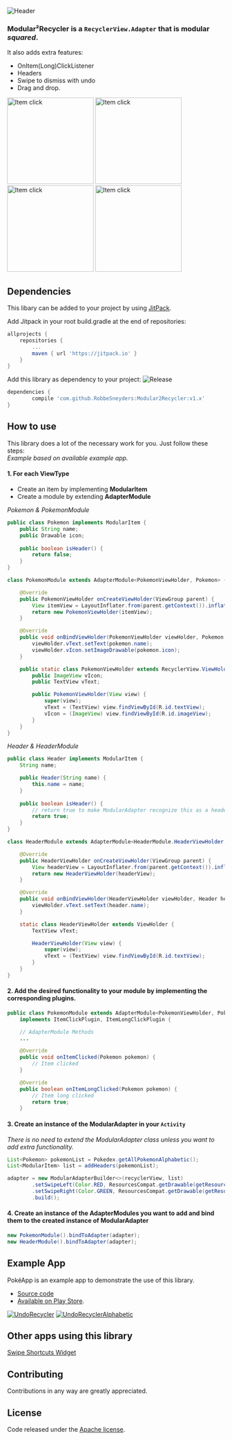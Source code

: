 <img src="docs/art/Header.png" alt="Header">

### Modular²Recycler is a `RecyclerView.Adapter` that is modular *squared*.

It also adds extra features:
- OnItem(Long)ClickListener  
- Headers  
- Swipe to dismiss with undo  
- Drag and drop.

<img src="docs/art/Item_click.gif" alt="Item click" width="200px">
<img src="docs/art/Item_long_click.gif" alt="Item click" width="200px">
<img src="docs/art/Swipe.gif" alt="Item click" width="200px">
<img src="docs/art/Drag_drop.gif" alt="Item click" width="200px">

## Dependencies

This libary can be added to your project by using [JitPack](https://jitpack.io/).

Add Jitpack in your root build.gradle at the end of repositories:

```groovy
allprojects {
    repositories {
        ...
        maven { url 'https://jitpack.io' }
    }
}
```

Add this library as dependency to your project:
![Release](https://jitpack.io/v/maxxx/Modular2Recycler.svg)
```groovy
dependencies {
        compile 'com.github.RobbeSneyders:Modular2Recycler:v1.x'
}
```

## How to use

This library does a lot of the necessary work for you. Just follow these steps:  
*Example based on available example app.*



#### 1. For each ViewType  
- Create an item by implementing __ModularItem__
- Create a module by extending __AdapterModule__

*Pokemon & PokemonModule*

```java
public class Pokemon implements ModularItem {
    public String name;
    public Drawable icon;
    
    public boolean isHeader() {
        return false;
    }
}

class PokemonModule extends AdapterModule<PokemonViewHolder, Pokemon> {

    @Override
    public PokemonViewHolder onCreateViewHolder(ViewGroup parent) {
        View itemView = LayoutInflater.from(parent.getContext()).inflate(R.layout.recycler_row, parent, false);
        return new PokemonViewHolder(itemView);
    }

    @Override
    public void onBindViewHolder(PokemonViewHolder viewHolder, Pokemon pokemon) {
        viewHolder.vText.setText(pokemon.name);
        viewHolder.vIcon.setImageDrawable(pokemon.icon);
    }

    public static class PokemonViewHolder extends RecyclerView.ViewHolder {
        public ImageView vIcon;
        public TextView vText;

        public PokemonViewHolder(View view) {
            super(view);
            vText = (TextView) view.findViewById(R.id.textView);
            vIcon = (ImageView) view.findViewById(R.id.imageView);
        }
    }    
}
```

*Header & HeaderModule*

```java
public class Header implements ModularItem {
    String name;

    public Header(String name) {
        this.name = name;
    }
    
    public boolean isHeader() {
        // return true to make ModularAdapter recognize this as a header class.
        return true;
    }
}

class HeaderModule extends AdapterModule<HeaderModule.HeaderViewHolder, Header> {

    @Override
    public HeaderViewHolder onCreateViewHolder(ViewGroup parent) {
        View headerView = LayoutInflater.from(parent.getContext()).inflate(R.layout.recycler_header, parent, false);
        return new HeaderViewHolder(headerView);
    }

    @Override
    public void onBindViewHolder(HeaderViewHolder viewHolder, Header header) {
        viewHolder.vText.setText(header.name);
    }

    static class HeaderViewHolder extends ViewHolder {
        TextView vText;

        HeaderViewHolder(View view) {
            super(view);
            vText = (TextView) view.findViewById(R.id.textView);
        }
    }
}

```

#### 2. Add the desired functionality to your module by implementing the corresponding __plugins__.

```java
public class PokemonModule extends AdapterModule<PokemonViewHolder, Pokemon>
    implements ItemClickPlugin, ItemLongClickPlugin {

    // AdapterModule Methods
    ...

    @Override
    public void onItemClicked(Pokemon pokemon) {
        // Item clicked
    }

    @Override
    public boolean onItemLongClicked(Pokemon pokemon) {
        // Item long clicked
        return true;
    }
```

#### 3. Create an instance of the ModularAdapter in your `Activity`

*There is no need to extend the ModularAdapter class unless you want to add extra functionality.*

```java
List<Pokemon> pokemonList = Pokedex.getAllPokemonAlphabetic();
List<ModularItem> list = addHeaders(pokemonList);

adapter = new ModularAdapterBuilder<>(recyclerView, list)
        .setSwipeLeft(Color.RED, ResourcesCompat.getDrawable(getResources(), R.drawable.ic_delete_white_24dp, null))
        .setSwipeRight(Color.GREEN, ResourcesCompat.getDrawable(getResources(), R.drawable.ic_cloud_upload_white_24dp, null))
        .build();
```

#### 4. Create an instance of the __AdapterModules__ you want to add and bind them to the created instance of __ModularAdapter__

```java
new PokemonModule().bindToAdapter(adapter);
new HeaderModule().bindToAdapter(adapter);
```

## Example App

PokéApp is an example app to demonstrate the use of this library.  
- [Source code](app)  
- [Available on Play Store](https://play.google.com/store/apps/details?id=com.cuttingedge.pokeapp).

[![UndoRecycler](http://i.imgur.com/jFQTroq.gif)](http://imgur.com/jFQTroq) [![UndoRecyclerAlphabetic](http://i.imgur.com/5bgXPR2.gif)](http://imgur.com/5bgXPR2)

## Other apps using this library

[Swipe Shortcuts Widget](https://play.google.com/store/apps/details?id=com.cuttingedge.swipeshortcuts)

## Contributing

Contributions in any way are greatly appreciated.

## License

Code released under the [Apache license](LICENSE).



